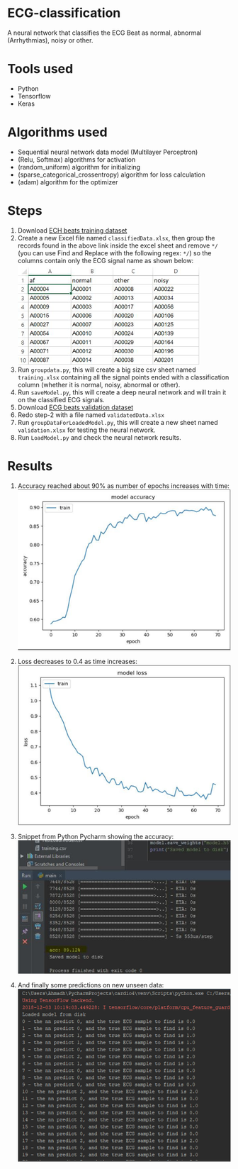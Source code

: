 # ECG-classification
A neural network that classifies the ECG Beat as normal, abnormal (Arrhythmias), noisy or other.

# Tools used
* Python
* Tensorflow
* Keras

# Algorithms used
* Sequential neural network data model (Multilayer Perceptron)
* (Relu, Softmax) algorithms for activation
* (random_uniform) algorithm for initializing
* (sparse_categorical_crossentropy) algorithm for loss calculation
* (adam) algorithm for the optimizer

# Steps
1. Download [ECH beats training dataset](https://physionet.org/pn3/challenge/2017/training/) 
2. Create a new Excel file named `classifiedData.xlsx`, then group the records found in the above link inside the excel sheet and remove `*/` (you can use Find and Replace with the following regex: `*/`) so the columns contain only the ECG signal name as shown below:
![classified data in excel sheet](https://github.com/Ahmid/ECG-classification/blob/master/RawImages/Capture.JPG)
3. Run `groupdata.py`, this will create a big size csv sheet named `training.xlsx` containing all the signal points ended with a classification column (whether it is normal, noisy, abnormal or other).
4. Run `saveModel.py`, this will create a deep neural network and will train it on the classified ECG signals.
5. Download [ECG beats validation dataset](https://physionet.org/pn3/challenge/2017/validation/)
6. Redo step-2 with a file named `validatedData.xlsx`
7. Run `groupDataForLoadedModel.py`, this will create a new sheet named `validation.xlsx` for testing the neural network.
8. Run `LoadModel.py` and check the neural network results.

# Results
1. Accuracy reached about 90% as number of epochs increases with time:
![Accuracy](https://github.com/Ahmid/ECG-classification/blob/master/RawImages/acc.jpg)

2. Loss decreases to 0.4 as time increases:
![Loss](https://github.com/Ahmid/ECG-classification/blob/master/RawImages/loss.jpg)

3. Snippet from Python Pycharm showing the accuracy:
![Snippet from PyCharm](https://github.com/Ahmid/ECG-classification/blob/master/RawImages/snippet.jpg)

4. And finally some predictions on new unseen data:
![Predictions](https://github.com/Ahmid/ECG-classification/blob/master/RawImages/predictions.png)




